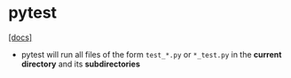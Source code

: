 # pytest 
[[docs]](https://docs.pytest.org/en/7.1.x/)
- pytest will run all files of the form `test_*.py` or `*_test.py` in the **current directory** and its **subdirectories**

